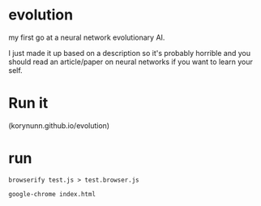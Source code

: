 # evolution

my first go at a neural network evolutionary AI.

I just made it up based on a description so it's probably horrible and you should
read an article/paper on neural networks if you want to learn your self.

# Run it

(korynunn.github.io/evolution)

# run

```
browserify test.js > test.browser.js

google-chrome index.html
```
